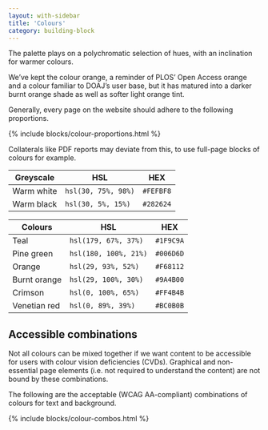 ```yaml
---
layout: with-sidebar
title: 'Colours'
category: building-block
---
```


The palette plays on a polychromatic selection of hues, with an inclination for warmer colours.

We’ve kept the colour orange, a reminder of PLOS’ Open Access orange and a colour familiar to DOAJ’s user base, but it has matured into a darker burnt orange shade as well as softer light orange tint.

Generally, every page on the website should adhere to the following proportions.

{% include blocks/colour-proportions.html %}

Collaterals like PDF reports may deviate from this, to use full-page blocks of colours for example.

| Greyscale                                                            | HSL                   | HEX       |
|----------------------------------------------------------------------|-----------------------|-----------|
| <span data-feather="droplet" class="white-fill"></span> Warm white   | `hsl(30, 75%, 98%)`   | `#FEFBF8` |
| <span data-feather="droplet" class="black-fill"></span> Warm black   | `hsl(30, 5%, 15%)`    | `#282624` |


| Colours                                                                     | HSL                   | HEX       |
|-----------------------------------------------------------------------------|-----------------------|-----------|
| <span data-feather="droplet" class="teal-fill"></span> Teal        			    | `hsl(179, 67%, 37%)`  | `#1F9C9A` |
| <span data-feather="droplet" class="pine-green-fill"></span> Pine green     | `hsl(180, 100%, 21%)` | `#006D6D` |
| <span data-feather="droplet" class="orange-fill"></span> Orange             | `hsl(29, 93%, 52%)`   | `#F68112` |
| <span data-feather="droplet" class="burnt-orange-fill"></span> Burnt orange | `hsl(29, 100%, 30%)`  | `#9A4B00` |
| <span data-feather="droplet" class="crimson-fill"></span> Crimson           | `hsl(0, 100%, 65%)`   | `#FF4B4B` |
| <span data-feather="droplet" class="venetian-red-fill"></span> Venetian red | `hsl(0, 89%, 39%)`    | `#BC0B0B` |


## Accessible combinations

Not all colours can be mixed together if we want content to be accessible for users with colour vision deficiencies (CVDs). Graphical and non-essential page elements (i.e. not required to understand the content) are not bound by these combinations.

The following are the acceptable (WCAG AA-compliant) combinations of colours for text and background.

{% include blocks/colour-combos.html %}
